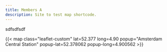 ```yaml
---
title: Members A
description: Site to test map shortcode.
---
```


sdfsdfsdf

{{< map class="leaflet-custom" lat=52.377 long=4.90 popup="Amsterdam Central Station" popup-lat=52.378062 popup-long=4.900562 >}}